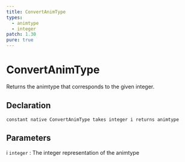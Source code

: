 ```yaml
---
title: ConvertAnimType
types:
  - animtype
  - integer
patch: 1.30
pure: true
---
```


# ConvertAnimType
Returns the animtype that corresponds to the given integer.

## Declaration

```jass
constant native ConvertAnimType takes integer i returns animtype
```

## Parameters
i `integer`
: The integer representation of the animtype
